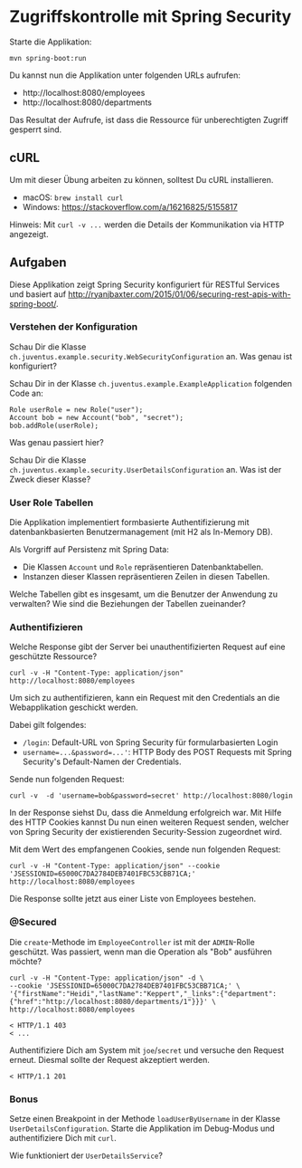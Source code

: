 # Zugriffskontrolle mit Spring Security

Starte die Applikation:

    mvn spring-boot:run
    
Du kannst nun die Applikation unter folgenden URLs aufrufen: 
- http://localhost:8080/employees
- http://localhost:8080/departments

Das Resultat der Aufrufe, ist dass die Ressource für unberechtigten Zugriff gesperrt sind.

## cURL

Um mit dieser Übung arbeiten zu können, solltest Du cURL installieren. 

- macOS: `brew install curl`
- Windows: https://stackoverflow.com/a/16216825/5155817

Hinweis: Mit `curl -v ...` werden die Details der Kommunikation via HTTP angezeigt.

## Aufgaben

Diese Applikation zeigt Spring Security konfiguriert für RESTful Services und basiert auf 
http://ryanjbaxter.com/2015/01/06/securing-rest-apis-with-spring-boot/.

### Verstehen der Konfiguration

Schau Dir die Klasse `ch.juventus.example.security.WebSecurityConfiguration` an. Was genau ist konfiguriert?

Schau Dir in der Klasse `ch.juventus.example.ExampleApplication` folgenden Code an:

    Role userRole = new Role("user");
    Account bob = new Account("bob", "secret");
    bob.addRole(userRole);

Was genau passiert hier?

Schau Dir die Klasse `ch.juventus.example.security.UserDetailsConfiguration` an. Was ist der Zweck dieser Klasse?

### User Role Tabellen

Die Applikation implementiert formbasierte Authentifizierung mit datenbankbasierten Benutzermanagement
(mit H2 als In-Memory DB).

Als Vorgriff auf Persistenz mit Spring Data: 
- Die Klassen `Account` und `Role` repräsentieren Datenbanktabellen. 
- Instanzen dieser Klassen repräsentieren Zeilen in diesen Tabellen.

Welche Tabellen gibt es insgesamt, um die Benutzer der Anwendung zu verwalten?
Wie sind die Beziehungen der Tabellen zueinander?

### Authentifizieren

Welche Response gibt der Server bei unauthentifizierten Request auf eine geschützte Ressource?

    curl -v -H "Content-Type: application/json" http://localhost:8080/employees
    
Um sich zu authentifizieren, kann ein Request mit den Credentials an die Webapplikation geschickt werden.

Dabei gilt folgendes:

- `/login`: Default-URL von Spring Security für formularbasierten Login
- `username=...&password=...'`: HTTP Body des POST Requests mit Spring Security's Default-Namen 
der Credentials.

Sende nun folgenden Request:

    curl -v  -d 'username=bob&password=secret' http://localhost:8080/login

In der Response siehst Du, dass die Anmeldung erfolgreich war. 
Mit Hilfe des HTTP Cookies kannst Du nun einen weiteren Request senden, 
welcher von Spring Security der existierenden Security-Session zugeordnet wird.

Mit dem Wert des empfangenen Cookies, sende nun folgenden Request:
    
    curl -v -H "Content-Type: application/json" --cookie 'JSESSIONID=65000C7DA2784DEB7401FBC53CBB71CA;'  http://localhost:8080/employees
    
Die Response sollte jetzt aus einer Liste von Employees bestehen.

### @Secured

Die `create`-Methode im `EmployeeController` ist mit der `ADMIN`-Rolle geschützt.
Was passiert, wenn man die Operation als "Bob" ausführen möchte?

    curl -v -H "Content-Type: application/json" -d \
    --cookie 'JSESSIONID=65000C7DA2784DEB7401FBC53CBB71CA;' \
    '{"firstName":"Heidi","lastName":"Keppert","_links":{"department":{"href":"http://localhost:8080/departments/1"}}}' \
    http://localhost:8080/employees
    
    < HTTP/1.1 403 
    < ...


Authentifiziere Dich am System mit `joe`/`secret` und versuche den Request erneut.
Diesmal sollte der Request akzeptiert werden.

    < HTTP/1.1 201   
    
### Bonus

Setze einen Breakpoint in der Methode `loadUserByUsername` in der Klasse `UserDetailsConfiguration`.
Starte die Applikation im Debug-Modus und authentifiziere Dich mit `curl`.

Wie funktioniert der `UserDetailsService`?